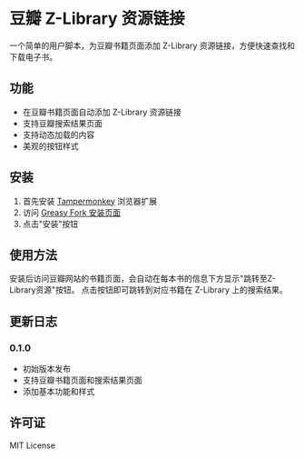 # 豆瓣 Z-Library 资源链接

一个简单的用户脚本，为豆瓣书籍页面添加 Z-Library 资源链接，方便快速查找和下载电子书。

## 功能

- 在豆瓣书籍页面自动添加 Z-Library 资源链接
- 支持豆瓣搜索结果页面
- 支持动态加载的内容
- 美观的按钮样式

## 安装

1. 首先安装 [Tampermonkey](https://www.tampermonkey.net/) 浏览器扩展
2. 访问 [Greasy Fork 安装页面](你的脚本链接)
3. 点击"安装"按钮

## 使用方法

安装后访问豆瓣网站的书籍页面，会自动在每本书的信息下方显示"跳转至Z-Library资源"按钮。
点击按钮即可跳转到对应书籍在 Z-Library 上的搜索结果。

## 更新日志

### 0.1.0
- 初始版本发布
- 支持豆瓣书籍页面和搜索结果页面
- 添加基本功能和样式

## 许可证

MIT License
